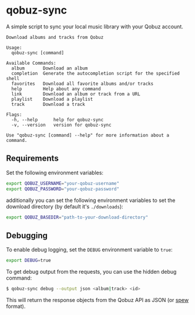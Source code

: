 qobuz-sync
==========

A simple script to sync your local music library with your Qobuz account.

```text
Download albums and tracks from Qobuz

Usage:
  qobuz-sync [command]

Available Commands:
  album       Download an album
  completion  Generate the autocompletion script for the specified shell
  favorites   Download all favorite albums and/or tracks
  help        Help about any command
  link        Download an album or track from a URL
  playlist    Download a playlist
  track       Download a track

Flags:
  -h, --help      help for qobuz-sync
  -v, --version   version for qobuz-sync

Use "qobuz-sync [command] --help" for more information about a command.
```

## Requirements

Set the following environment variables:

```bash
export QOBUZ_USERNAME="your-qobuz-username"
export QOBUZ_PASSWORD="your-qobuz-password"
```

additionally you can set the following environment variables to set the download directory (by default it's `./downloads`):

```bash
export QOBUZ_BASEDIR="path-to-your-download-directory"
```

## Debugging

To enable debug logging, set the `DEBUG` environment variable to `true`:

```bash
export DEBUG=true
```

To get debug output from the requests, you can use the hidden debug command: 
```bash
$ qobuz-sync debug --output json <album|track> <id>
```

This will return the response objects from the Qobuz API as JSON (or [spew](https://github.com/davecgh/go-spew) format).

